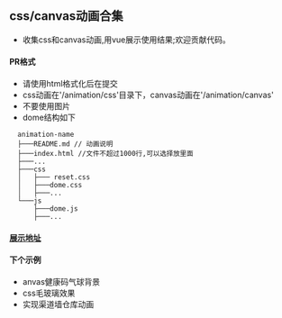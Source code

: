 ## css/canvas动画合集
- 收集css和canvas动画,用vue展示使用结果;欢迎贡献代码。
#### PR格式
- 请使用html格式化后在提交
- css动画在'/animation/css'目录下，canvas动画在'/animation/canvas'
- 不要使用图片
- dome结构如下
```
  animation-name
  ├───README.md // 动画说明
  ├───index.html //文件不超过1000行,可以选择放里面   
  ├───... 
  ├───css
  │   ├─── reset.css
  │   ├───dome.css
  │   ├───...   
  └───js
      ├───dome.js
      ├───...  
```

#### [展示地址](http://www.huafeng.site:3000)

#### 下个示例
  - anvas健康码气球背景
  - css毛玻璃效果
  - 实现渠道墙仓库动画
